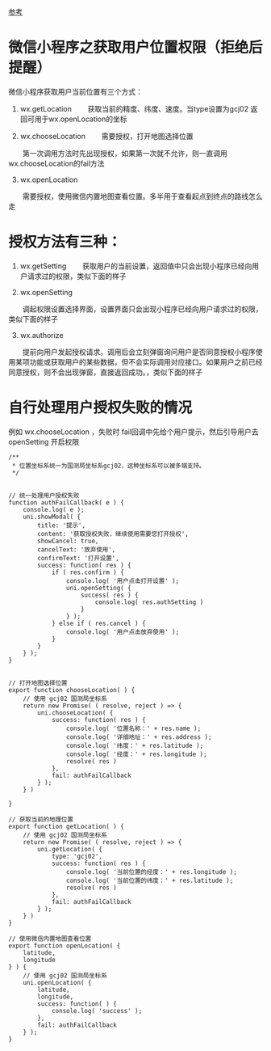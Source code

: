 
[参考](https://www.cnblogs.com/zjjDaily/p/9020921.html)


# 微信小程序之获取用户位置权限（拒绝后提醒）

微信小程序获取用户当前位置有三个方式：

1. wx.getLocation
　　获取当前的精度、纬度、速度。当type设置为gcj02 返回可用于wx.openLocation的坐标

2. wx.chooseLocation
　　需要授权，打开地图选择位置

　　第一次调用方法时先出现授权，如果第一次就不允许，则一直调用wx.chooseLocation的fail方法

3. wx.openLocation

　　需要授权，使用微信内置地图查看位置。多半用于查看起点到终点的路线怎么走



# 授权方法有三种：

1. wx.getSetting
　　获取用户的当前设置，返回值中只会出现小程序已经向用户请求过的权限，类似下面的样子

2. wx.openSetting

　　调起权限设置选择界面，设置界面只会出现小程序已经向用户请求过的权限，类似下面的样子

3. wx.authorize

　　提前向用户发起授权请求。调用后会立刻弹窗询问用户是否同意授权小程序使用某项功能或获取用户的某些数据，但不会实际调用对应接口。如果用户之前已经同意授权，则不会出现弹窗，直接返回成功。，类似下面的样子



# 自行处理用户授权失败的情况

例如 wx.chooseLocation ，失败时 fail回调中先给个用户提示，然后引导用户去 openSetting 开启权限

```
/**
 * 位置坐标系统一为国测局坐标系gcj02，这种坐标系可以被多端支持。
 */


// 统一处理用户授权失败
function authFailCallback( e ) {
    console.log( e );
    uni.showModal( {
        title: '提示',
        content: '获取授权失败，继续使用需要您打开授权',
        showCancel: true,
        cancelText: '放弃使用',
        confirmText: '打开设置',
        success: function( res ) {
            if ( res.confirm ) {
                console.log( '用户点击打开设置' );
                uni.openSetting( {
                    success( res ) {
                        console.log( res.authSetting )
                    }
                } );
            } else if ( res.cancel ) {
                console.log( '用户点击放弃使用' );
            }
        }
    } );
}


// 打开地图选择位置
export function chooseLocation( ) {
    // 使用 gcj02 国测局坐标系
    return new Promise( ( resolve, reject ) => {
        uni.chooseLocation( {
            success: function( res ) {
                console.log( '位置名称：' + res.name );
                console.log( '详细地址：' + res.address );
                console.log( '纬度：' + res.latitude );
                console.log( '经度：' + res.longitude );
                resolve( res )
            },
            fail: authFailCallback
        } );
    } )

}

// 获取当前的地理位置
export function getLocation( ) {
    // 使用 gcj02 国测局坐标系
    return new Promise( ( resolve, reject ) => {
        uni.getLocation( {
            type: 'gcj02',
            success: function( res ) {
                console.log( '当前位置的经度：' + res.longitude );
                console.log( '当前位置的纬度：' + res.latitude );
                resolve( res )
            },
            fail: authFailCallback
        } );
    } )
}

// 使用微信内置地图查看位置
export function openLocation( {
    latitude,
    longitude
} ) {
    // 使用 gcj02 国测局坐标系
    uni.openLocation( {
        latitude,
        longitude,
        success: function( ) {
            console.log( 'success' );
        },
        fail: authFailCallback
    } );
}
     

```
















